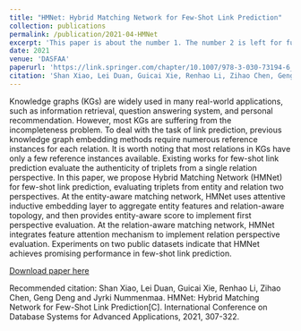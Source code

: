 ```yaml
---
title: "HMNet: Hybrid Matching Network for Few-Shot Link Prediction"
collection: publications
permalink: /publication/2021-04-HMNet
excerpt: 'This paper is about the number 1. The number 2 is left for future work.'
date: 2021
venue: 'DASFAA'
paperurl: 'https://link.springer.com/chapter/10.1007/978-3-030-73194-6_21'
citation: 'Shan Xiao, Lei Duan, Guicai Xie, Renhao Li, Zihao Chen, Geng Deng and Jyrki Nummenmaa. HMNet: Hybrid Matching Network for Few-Shot Link Prediction[C]. International Conference on Database Systems for Advanced Applications, 2021, 307-322.'
---
```

Knowledge graphs (KGs) are widely used in many real-world applications, such as information retrieval, question answering system, and personal recommendation. However, most KGs are suffering from the incompleteness problem. To deal with the task of link prediction, previous knowledge graph embedding methods require numerous reference instances for each relation. It is worth noting that most relations in KGs have only a few reference instances available. Existing works for few-shot link prediction evaluate the authenticity of triplets from a single relation perspective. In this paper, we propose Hybrid Matching Network (HMNet) for few-shot link prediction, evaluating triplets from entity and relation two perspectives. At the entity-aware matching network, HMNet uses attentive inductive embedding layer to aggregate entity features and relation-aware topology, and then provides entity-aware score to implement first perspective evaluation. At the relation-aware matching network, HMNet integrates feature attention mechanism to implement relation perspective evaluation. Experiments on two public datasets indicate that HMNet achieves promising performance in few-shot link prediction.

[Download paper here](http://academicpages.github.io/files/202104_HMNet.pdf)

Recommended citation: Shan Xiao, Lei Duan, Guicai Xie, Renhao Li, Zihao Chen, Geng Deng and Jyrki Nummenmaa. HMNet: Hybrid Matching Network for Few-Shot Link Prediction[C]. International Conference on Database Systems for Advanced Applications, 2021, 307-322.

